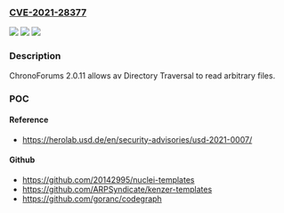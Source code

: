 ### [CVE-2021-28377](https://cve.mitre.org/cgi-bin/cvename.cgi?name=CVE-2021-28377)
![](https://img.shields.io/static/v1?label=Product&message=n%2Fa&color=blue)
![](https://img.shields.io/static/v1?label=Version&message=n%2Fa&color=blue)
![](https://img.shields.io/static/v1?label=Vulnerability&message=n%2Fa&color=brighgreen)

### Description

ChronoForums 2.0.11 allows av Directory Traversal to read arbitrary files.

### POC

#### Reference
- https://herolab.usd.de/en/security-advisories/usd-2021-0007/

#### Github
- https://github.com/20142995/nuclei-templates
- https://github.com/ARPSyndicate/kenzer-templates
- https://github.com/goranc/codegraph


